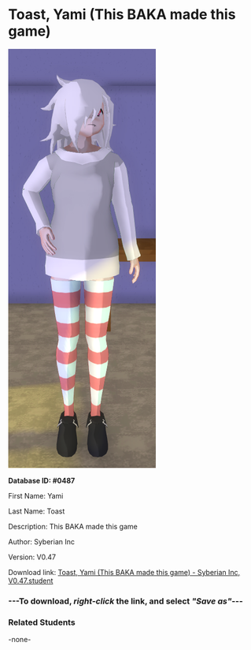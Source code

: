 # Toast, Yami (This BAKA made this game)

<img src="../../Files/Images/Toast, Yami (This BAKA made this game).png" title="Toast, Yami (This BAKA made this game) - Syberian Inc, V0.47">

**Database ID: #0487**

First Name: Yami

Last Name: Toast

Description: This BAKA made this game

Author: Syberian Inc

Version: V0.47

Download link: <a href="https://raw.githubusercontent.com/Arbiter1223/Daigaku-Gurashi-Custom-Students/master/Files/Student%20Files/Toast%2C%20Yami%20(This%20BAKA%20made%20this%20game)%20-%20Syberian%20Inc%2C%20V0.47.student">Toast, Yami (This BAKA made this game) - Syberian Inc, V0.47.student</a>

### ---**To download, _right-click_ the link, and select _"Save as"_**---

### Related Students

-none-
